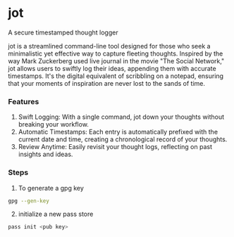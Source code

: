 # jot
A secure timestamped thought logger 

jot is a streamlined command-line tool designed for those who seek a minimalistic yet effective way to capture fleeting thoughts. Inspired by the way Mark Zuckerberg used live journal in the movie "The Social Network," jot allows users to swiftly log their ideas, appending them with accurate timestamps. It's the digital equivalent of scribbling on a notepad, ensuring that your moments of inspiration are never lost to the sands of time.

### Features
1. Swift Logging: With a single command, jot down your thoughts without breaking your workflow.
2. Automatic Timestamps: Each entry is automatically prefixed with the current date and time, creating a chronological record of your thoughts.
3. Review Anytime: Easily revisit your thought logs, reflecting on past insights and ideas.


### Steps 

1. To generate a gpg key 
```bash
gpg --gen-key
```

2. initialize a new pass store 
```bash
pass init <pub key>
```

